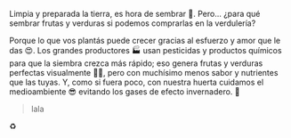 Limpia y preparada la tierra, es hora de sembrar :seedling:. Pero... ¿para qué sembrar frutas y verduras si podemos comprarlas en la verdulería? 

Porque lo que vos plantás puede crecer gracias al esfuerzo y amor que le das :heart_eyes:. Los grandes productores :factory: usan pesticidas y productos químicos para que la siembra crezca más rápido; eso genera frutas y verduras perfectas visualmente :tomato::eyes:, pero con muchísimo menos sabor y nutrientes que las tuyas. Y, como si fuera poco, con nuestra huerta cuidamos el medioambiente :sunglasses: evitando los gases de efecto invernadero. :foggy:

> lala

:recycle:

